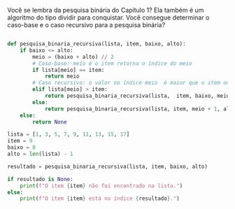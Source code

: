 Você se lembra da pesquisa binária do Capítulo 1? Ela também é um algoritmo do tipo dividir para conquistar. Você consegue determinar o caso-base e o caso recursivo para a pesquisa binária?

``` python

def pesquisa_binaria_recursiva(lista, item, baixo, alto):
    if baixo <= alto:
        meio = (baixo + alto) // 2
        # Caso-base: meio é o item retorna o índice do meio
        if lista[meio] == item:
            return meio
        # Caso recursivo: o valor no índice meio  é maior que o item ou menor que o item
        elif lista[meio] > item:
            return pesquisa_binaria_recursiva(lista,  item, baixo, meio - 1)
        else:
            return pesquisa_binaria_recursiva(lista, item, meio + 1, alto)
    else:
        return None

lista = [1, 3, 5, 7, 9, 11, 13, 15, 17]
item = 9
baixo = 0
alto = len(lista) - 1

resultado = pesquisa_binaria_recursiva(lista, item, baixo, alto)

if resultado is None:
    print(f"O item {item} não foi encontrado na lista.")
else:
    print(f"O item {item} está no índice {resultado}.")
    
```